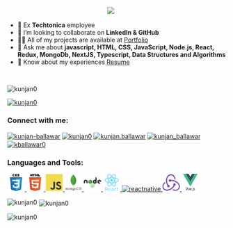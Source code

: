 <p align="center" color:"orange">
     <a href="https://github.com/Kunjan0/">
          <img src="https://readme-typing-svg.demolab.com/?lines=Hi! My self Kunjan Ballawar ; I am a Full-stack%20web%20developer 💻; interested in Coding 🏃‍♂;Curious%20to%20learn%20new%20things !&font=Fira%20Code&center=true&width=440&height=45&color=#37bcf7&vCenter=true&size=22&pause=1000"></a>
      </p>
      

- 🌱 Ex **Techtonica** employee 
- 👯 I’m looking to collaborate on **LinkedIn & GitHub**
- 👨‍💻 All of my projects are available at [Portfolio](https://kunjan0.github.io/)
- 💬 Ask me about **javascript, HTML, CSS, JavaScript, Node.js, React, Redux, MongoDb, NextJS, Typescript, Data Structures and Algorithms**
- 📄 Know about my experiences [Resume](https://drive.google.com/file/d/1q_4UXGLHsuLG6qWz5uPVoXeAwqObEODU/view?usp=sharing)



<img src="https://camo.githubusercontent.com/cae12fddd9d6982901d82580bdf321d81fb299141098ca1c2d4891870827bf17/68747470733a2f2f6d69726f2e6d656469756d2e636f6d2f6d61782f313336302f302a37513379765349765f7430696f4a2d5a2e676966" alt="" />



<p align="left"> <img src="https://komarev.com/ghpvc/?username=kunjan0&label=Profile%20views&color=0e75b6&style=flat" alt="kunjan0" /> </p>

<p align="left"> <a href="https://github.com/ryo-ma/github-profile-trophy"><img src="https://github-profile-trophy.vercel.app/?username=kunjan0" alt="kunjan0" /></a> </p>

<h3 align="left">Connect with me:</h3>
<p align="left">
<a href="https://www.linkedin.com/in/kunjan-ballawar-6542b0244/" target="blank"><img align="center" src="https://raw.githubusercontent.com/rahuldkjain/github-profile-readme-generator/master/src/images/icons/Social/linked-in-alt.svg" alt="kunjan-ballawar" height="30" width="40" /></a>
<a href="https://codesandbox.io/u/Kunjan0" target="blank"><img align="center" src="https://raw.githubusercontent.com/rahuldkjain/github-profile-readme-generator/master/src/images/icons/Social/codesandbox.svg" alt="kunjan0" height="30" width="40" /></a>
<a href="https://fb.com/kunjan.ballawar" target="blank"><img align="center" src="https://raw.githubusercontent.com/rahuldkjain/github-profile-readme-generator/master/src/images/icons/Social/facebook.svg" alt="kunjan.ballawar" height="30" width="40" /></a>
<a href="https://instagram.com/kunjan_ballawar" target="blank"><img align="center" src="https://raw.githubusercontent.com/rahuldkjain/github-profile-readme-generator/master/src/images/icons/Social/instagram.svg" alt="kunjan_ballawar" height="30" width="40" /></a>
<a href="https://www.leetcode.com/kballawar0" target="blank"><img align="center" src="https://raw.githubusercontent.com/rahuldkjain/github-profile-readme-generator/master/src/images/icons/Social/leet-code.svg" alt="kballawar0" height="30" width="40" /></a>
</p>

<h3 align="left">Languages and Tools:</h3>
<p align="left"> <a href="https://www.w3schools.com/css/" target="_blank" rel="noreferrer"> <img src="https://raw.githubusercontent.com/devicons/devicon/master/icons/css3/css3-original-wordmark.svg" alt="css3" width="40" height="40"/> </a> <a href="https://www.w3.org/html/" target="_blank" rel="noreferrer"> <img src="https://raw.githubusercontent.com/devicons/devicon/master/icons/html5/html5-original-wordmark.svg" alt="html5" width="40" height="40"/> </a> <a href="https://developer.mozilla.org/en-US/docs/Web/JavaScript" target="_blank" rel="noreferrer"> <img src="https://raw.githubusercontent.com/devicons/devicon/master/icons/javascript/javascript-original.svg" alt="javascript" width="40" height="40"/> </a> <a href="https://www.mongodb.com/" target="_blank" rel="noreferrer"> <img src="https://raw.githubusercontent.com/devicons/devicon/master/icons/mongodb/mongodb-original-wordmark.svg" alt="mongodb" width="40" height="40"/> </a> <a href="https://nodejs.org" target="_blank" rel="noreferrer"> <img src="https://raw.githubusercontent.com/devicons/devicon/master/icons/nodejs/nodejs-original-wordmark.svg" alt="nodejs" width="40" height="40"/> </a> <a href="https://reactjs.org/" target="_blank" rel="noreferrer"> <img src="https://raw.githubusercontent.com/devicons/devicon/master/icons/react/react-original-wordmark.svg" alt="react" width="40" height="40"/> </a> <a href="https://reactnative.dev/" target="_blank" rel="noreferrer"> <img src="https://reactnative.dev/img/header_logo.svg" alt="reactnative" width="40" height="40"/> </a> <a href="https://redux.js.org" target="_blank" rel="noreferrer"> <img src="https://raw.githubusercontent.com/devicons/devicon/master/icons/redux/redux-original.svg" alt="redux" width="40" height="40"/> </a> <a href="https://vuejs.org/" target="_blank" rel="noreferrer"> <img src="https://raw.githubusercontent.com/devicons/devicon/master/icons/vuejs/vuejs-original-wordmark.svg" alt="vuejs" width="40" height="40"/> </a> </p>

<p><img align="left" src="https://github-readme-stats.vercel.app/api/top-langs?username=kunjan0&show_icons=true&locale=en&layout=compact" alt="kunjan0" /></p>

<p>&nbsp;<img align="center" src="https://github-readme-stats.vercel.app/api?username=kunjan0&show_icons=true&locale=en" alt="kunjan0" /></p>

<p><img align="center" src="https://github-readme-streak-stats.herokuapp.com/?user=kunjan0&" alt="kunjan0" /></p>

 




